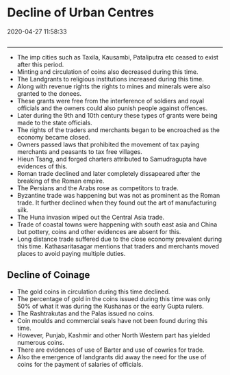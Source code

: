 # Decline of Urban Centres
2020-04-27 11:58:33

```toc
```
---

-   The imp cities such as Taxila, Kausambi, Pataliputra etc ceased to exist after this period.
-   Minting and circulation of coins also decreased during this time.
-   The Landgrants to religious institutions increased during this time.
-   Along with revenue rights the rights to mines and minerals were also granted to the donees.
-   These grants were free from the interference of soldiers and royal officials and the owners could also punish people against offences.
-   Later during the 9th and 10th century these types of grants were being made to the state officials.
-   The rights of the traders and merchants began to be encroached as the economy became closed.
-   Owners passed laws that prohibited the movement of tax paying merchants and peasants to tax free villages.
-   Hieun Tsang, and forged charters attributed to Samudragupta have evidences of this.
-   Roman trade declined and later completely dissapeared after the breaking of the Roman empire.
-   The Persians and the Arabs rose as competitors to trade.
-   Byzantine trade was happening but was not as prominent as the Roman trade. It further declined when they found out the art of manufacturing silk.
-   The Huna invasion wiped out the Central Asia trade.
-   Trade of coastal towns were happening with south east asia and China but pottery, coins and other evidences are absent for this.
-   Long distance trade suffered due to the close economy prevalent during this time. Kathasaritasagar mentions that traders and merchants moved places to avoid paying multiple duties.


## Decline of Coinage 

-   The gold coins in circulation during this time declined.
-   The percentage of gold in the coins issued during this time was only 50% of what it was during the Kushanas or the early Gupta rulers.
-   The Rashtrakutas and the Palas issued no coins.
-   Coin moulds and commercial seals have not been found during this time.
-   However, Punjab, Kashmir and other North Western part has yielded numerous coins.
-   There are evidences of use of Barter and use of cowries for trade.
-   Also the emergence of landgrants did away the need for the use of coins for the payment of salaries of officials.








